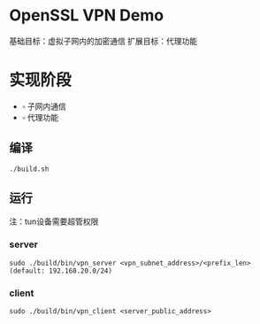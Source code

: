 # OpenSSL VPN Demo
基础目标：虚拟子网内的加密通信
扩展目标：代理功能
# 实现阶段
- $\square$ 子网内通信
- $\square$ 代理功能
## 编译
```
./build.sh
```
## 运行
注：tun设备需要超管权限
### server
```
sudo ./build/bin/vpn_server <vpn_subnet_address>/<prefix_len>  (default: 192.168.20.0/24)
```
### client
```
sudo ./build/bin/vpn_client <server_public_address>
```